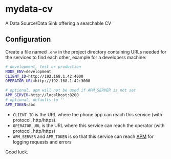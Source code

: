# mydata-cv

A Data Source/Data Sink offering a searchable CV

## Configuration

Create a file named `.env` in the project directory containing URLs needed for the services to find each other, example for a developers machine:

```bash
# development, test or production
NODE_ENV=development
CLIENT_ID=http://192.168.1.42:4000
OPERATOR_URL=http://192.168.1.42:3000

# optional, apm will not be used if APM_SERVER is not set
APM_SERVER=http://localhost:8200
# optional, defaults to ''
APM_TOKEN=abc
```

- `CLIENT_ID` is the URL where the phone app can reach this service (with protocol, http/https).
- `OPERATOR_URL` is the URL where this service can reach the operator (with protocol, http/https)
- `APM_SERVER` and `APM_TOKEN` is so that this service can reach [APM](https://www.npmjs.com/package/elastic-apm-node) for logging requests and errors

Good luck.
